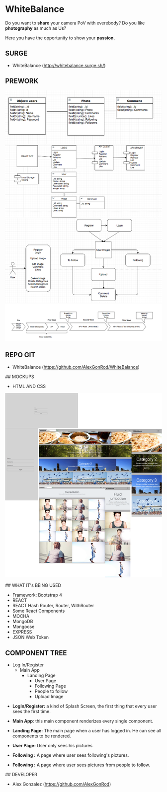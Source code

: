 # WhiteBalance

Do you want to **share** your camera PoV with everebody? Do you like **photography** as much as Us?

Here you have the opportunity to show your **passion.**

## SURGE

- WhiteBalance (http://whitebalance.surge.sh/)


## PREWORK

![alt text](docs/DataModel.png "DATA MODEL")
![alt text](docs/UMl.png "UML")
![alt text](docs/flow.png "Flow")
![alt text](docs/SpringPlan.png "SPRING PLAN")


## REPO GIT

- WhiteBalance (https://github.com/AlexGonRod/WhiteBalance)


## MOCKUPS

- HTML AND CSS 

![alt text](docs/mockup.png "HTML AND CSS") 



## WHAT IT's BEING USED

- Framework: Bootstrap 4
- REACT
- REACT Hash Router, Router, WithRouter
- Some React Components
- MOCHA
- MongoDB
- Mongoose
- EXPRESS
- JSON Web Token


## COMPONENT TREE

* Log In/Register
    * Main App
        * Landing Page
            * User Page
            * Following Page
            * People to follow
            * Upload Image

- **LogIn/Register:** a kind of Splash Screen, the first thing that every user sees the first time.

- **Main App**: this main component renderizes every single component.

- **Landing Page:** The main page when a user has logged in. He can see all components to be rendered.

- **User Page:** User only sees his pictures

- **Following :** A page where user sees following's pictures.

- **Following :** A page where user sees pictures from people to follow.

## DEVELOPER

- Alex Gonzalez (https://github.com/AlexGonRod)


